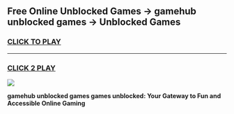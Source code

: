 
## Free Online Unblocked Games → gamehub unblocked games → Unblocked Games
<h3>
<a href="https://premium.freeplayer.one?title=gamehub_unblocked_games&ref=21F">CLICK TO PLAY</a></h3>
<hr>

<h3>
<a href="https://premium.freeplayer.one?title=gamehub_unblocked_games&ref=21F">CLICK 2 PLAY</a>
  
</h3>

<a href="https://premium.freeplayer.one?title=gamehub_unblocked_games&ref=21F/"><img src="https://clearcache.store/games.png"></a>


**gamehub unblocked games games unblocked: Your Gateway to Fun and Accessible Online Gaming**
